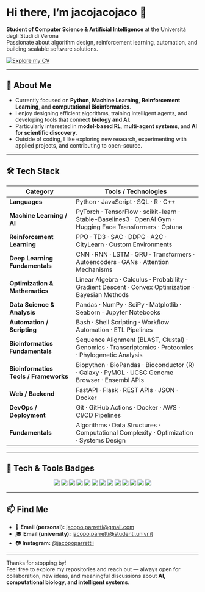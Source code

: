 # Hi there, I’m **jacojacojaco** 👋  
**Student of Computer Science & Artificial Intelligence** at the Università degli Studi di Verona  
Passionate about algorithm design, reinforcement learning, automation, and building scalable software solutions.

<p align="left">
  <a href="https://djacoo-portfolio-cv.netlify.app">
    <img src="https://img.shields.io/badge/Explore%20my%20CV-Open%20Portfolio-0A66C2?style=for-the-badge" alt="Explore my CV">
  </a>
</p>

---

## 🎯 About Me  
- Currently focused on **Python**, **Machine Learning**, **Reinforcement Learning**, and **computational Bioinformatics**.  
- I enjoy designing efficient algorithms, training intelligent agents, and developing tools that connect **biology and AI**.  
- Particularly interested in **model-based RL**, **multi-agent systems**, and **AI for scientific discovery**.  
- Outside of coding, I like exploring new research, experimenting with applied projects, and contributing to open-source.

---

## 🛠️ Tech Stack  

| Category | Tools / Technologies |
|-----------|----------------------|
| **Languages** | Python · JavaScript · SQL · R · C++ |
| **Machine Learning / AI** | PyTorch · TensorFlow · scikit-learn · Stable-Baselines3 · OpenAI Gym · Hugging Face Transformers · Optuna |
| **Reinforcement Learning** | PPO · TD3 · SAC · DDPG · A2C · CityLearn · Custom Environments |
| **Deep Learning Fundamentals** | CNN · RNN · LSTM · GRU · Transformers · Autoencoders · GANs · Attention Mechanisms |
| **Optimization & Mathematics** | Linear Algebra · Calculus · Probability · Gradient Descent · Convex Optimization · Bayesian Methods |
| **Data Science & Analysis** | Pandas · NumPy · SciPy · Matplotlib · Seaborn · Jupyter Notebooks |
| **Automation / Scripting** | Bash · Shell Scripting · Workflow Automation · ETL Pipelines |
| **Bioinformatics Fundamentals** | Sequence Alignment (BLAST, Clustal) · Genomics · Transcriptomics · Proteomics · Phylogenetic Analysis |
| **Bioinformatics Tools / Frameworks** | Biopython · BioPandas · Bioconductor (R) · Galaxy · PyMOL · UCSC Genome Browser · Ensembl APIs |
| **Web / Backend** | FastAPI · Flask · REST APIs · JSON · Docker |
| **DevOps / Deployment** | Git · GitHub Actions · Docker · AWS · CI/CD Pipelines |
| **Fundamentals** | Algorithms · Data Structures · Computational Complexity · Optimization · Systems Design |

---

## 🧩 Tech & Tools Badges  

<p align="center">
  <img src="https://img.shields.io/badge/Python-3776AB?style=for-the-badge&logo=python&logoColor=white"/>
  <img src="https://img.shields.io/badge/PyTorch-EE4C2C?style=for-the-badge&logo=pytorch&logoColor=white"/>
  <img src="https://img.shields.io/badge/TensorFlow-FF6F00?style=for-the-badge&logo=tensorflow&logoColor=white"/>
  <img src="https://img.shields.io/badge/HuggingFace-FCC624?style=for-the-badge&logo=huggingface&logoColor=black"/>
  <img src="https://img.shields.io/badge/FastAPI-009688?style=for-the-badge&logo=fastapi&logoColor=white"/>
  <img src="https://img.shields.io/badge/Docker-2496ED?style=for-the-badge&logo=docker&logoColor=white"/>
  <img src="https://img.shields.io/badge/GitHub_Actions-2088FF?style=for-the-badge&logo=github-actions&logoColor=white"/>
  <img src="https://img.shields.io/badge/AWS-232F3E?style=for-the-badge&logo=amazonaws&logoColor=white"/>
  <img src="https://img.shields.io/badge/OpenAI-412991?style=for-the-badge&logo=openai&logoColor=white"/>
  <img src="https://img.shields.io/badge/Numpy-013243?style=for-the-badge&logo=numpy&logoColor=white"/>
  <img src="https://img.shields.io/badge/Pandas-150458?style=for-the-badge&logo=pandas&logoColor=white"/>
  <img src="https://img.shields.io/badge/R-276DC3?style=for-the-badge&logo=r&logoColor=white"/>
  <img src="https://img.shields.io/badge/Biopython-3776AB?style=for-the-badge&logo=python&logoColor=white"/>
</p>

---

## 📫 Find Me  

- 📧 **Email (personal):** [jacopo.parretti@gmail.com](mailto:jacopo.parretti@gmail.com)  
- 🎓 **Email (university):** [jacopo.parretti@studenti.univr.it](mailto:jacopo.parretti@studenti.univr.it)  
- 📷 **Instagram:** [@jacopoparrettii](https://www.instagram.com/jacopoparrettii)

---

Thanks for stopping by!  
Feel free to explore my repositories and reach out — always open for collaboration, new ideas, and meaningful discussions about **AI, computational biology, and intelligent systems**.
